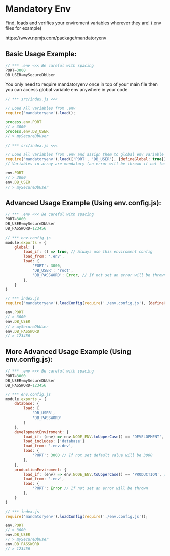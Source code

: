 # Mandatory Env

Find, loads and verifies your enviroment variables wherever they are! (.env files for example)

https://www.npmjs.com/package/mandatoryenv

## Basic Usage Example:

````javascript
// *** .env <<< Be careful with spacing
PORT=3000
DB_USER=mySecureDbUser
````

You only need to require mandatoryenv once in top of your main file then you can access global variable env anywhere in your code

````javascript
// *** src/index.js <<< 

// Load All variables from .env
require('mandatoryenv').load();

process.env.PORT
// > 3000
process.env.DB_USER
// > mySecureDbUser

// *** src/index.js <<< 

// Load all variables from .env and assign them to global env variable
require('mandatoryenv').load(['PORT', 'DB_USER'], {defineGlobal: true});
// Variables in array are mandatory (an error will be thrown if not found)

env.PORT
// > 3000
env.DB_USER
// > mySecureDbUser
````

## Advanced Usage Example (Using env.config.js):

````javascript
// *** .env <<< Be careful with spacing
PORT=3000
DB_USER=mySecureDbUser
DB_PASSWORD=123456
````

````javascript
// *** env.config.js
module.exports = {
    global: {
        load_if: () => true, // Always use this enviroment config
        load_from: '.env',
        load: {
            'PORT': 3000,
            'DB_USER': 'root',
            'DB_PASSWORD': Error, // If not set an error will be thrown
        },
    }
}
````

````javascript
// *** index.js
require('mandatoryenv').loadConfig(require('./env.config.js'), {defineGlobal: true});

env.PORT
// > 3000
env.DB_USER
// > mySecureDbUser
env.DB_PASSWORD
// > 123456
````

## More Advanced Usage Example (Using env.config.js):

````javascript
// *** .env <<< Be careful with spacing
PORT=3000
DB_USER=mySecureDbUser
DB_PASSWORD=123456
````

````javascript
// *** env.config.js
module.exports = {
    database: {
        load: [
            'DB_USER',
            'DB_PASSWORD'
        ]
    },
    developmentEnviroment: {
        load_if: (env) => env.NODE_ENV.toUpperCase() == 'DEVELOPMENT', // Load if dev env
        load_includes: ['database']
        load_from: '.env.dev',
        load: {
            'PORT': 3000 // If not set default value will be 3000
        },
    },
    productionEnviroment: {
        load_if: (env) => env.NODE_ENV.toUpperCase() == 'PRODUCTION', // Load if prod env
        load_from: '.env',
        load: {
            'PORT': Error // If not set an error will be thrown
        },
    }
}
````

````javascript
// *** index.js
require('mandatoryenv').loadConfig(require('./env.config.js'));

env.PORT
// > 3000
env.DB_USER
// > mySecureDbUser
env.DB_PASSWORD
// > 123456
````